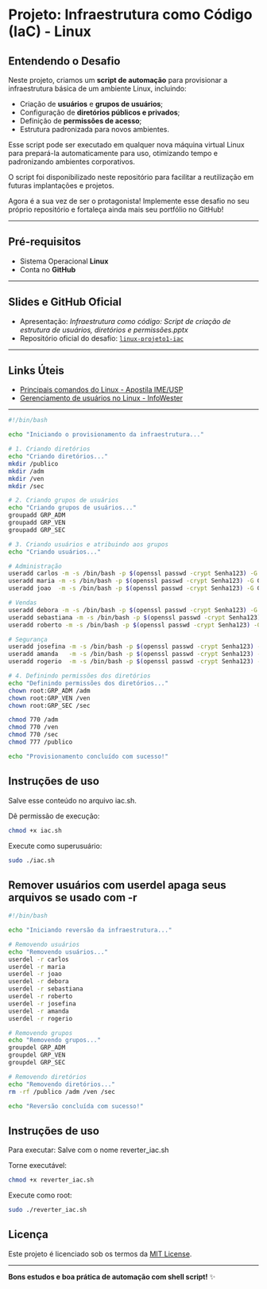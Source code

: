 # Projeto: Infraestrutura como Código (IaC) - Linux

## Entendendo o Desafio

Neste projeto, criamos um **script de automação** para provisionar a infraestrutura básica de um ambiente Linux, incluindo:

* Criação de **usuários** e **grupos de usuários**;
* Configuração de **diretórios públicos e privados**;
* Definição de **permissões de acesso**;
* Estrutura padronizada para novos ambientes.

Esse script pode ser executado em qualquer nova máquina virtual Linux para prepará-la automaticamente para uso, otimizando tempo e padronizando ambientes corporativos.

O script foi disponibilizado neste repositório para facilitar a reutilização em futuras implantações e projetos.

Agora é a sua vez de ser o protagonista! Implemente esse desafio no seu próprio repositório e fortaleça ainda mais seu portfólio no GitHub!

---

## Pré-requisitos

* Sistema Operacional **Linux**
* Conta no **GitHub**

---

## Slides e GitHub Oficial

* Apresentação: *Infraestrutura como código: Script de criação de estrutura de usuários, diretórios e permissões.pptx*
* Repositório oficial do desafio: [`linux-projeto1-iac`](https://github.com/SeuUsuario/linux-projeto1-iac)

---

## Links Úteis

* [Principais comandos do Linux - Apostila IME/USP](https://www.linux.ime.usp.br/~albasalo/Apostila/apostila.pdf)
* [Gerenciamento de usuários no Linux - InfoWester](https://www.infowester.com/usuarioslinux.php)

---


```bash
#!/bin/bash

echo "Iniciando o provisionamento da infraestrutura..."

# 1. Criando diretórios
echo "Criando diretórios..."
mkdir /publico
mkdir /adm
mkdir /ven
mkdir /sec

# 2. Criando grupos de usuários
echo "Criando grupos de usuários..."
groupadd GRP_ADM
groupadd GRP_VEN
groupadd GRP_SEC

# 3. Criando usuários e atribuindo aos grupos
echo "Criando usuários..."

# Administração
useradd carlos -m -s /bin/bash -p $(openssl passwd -crypt Senha123) -G GRP_ADM
useradd maria -m -s /bin/bash -p $(openssl passwd -crypt Senha123) -G GRP_ADM
useradd joao  -m -s /bin/bash -p $(openssl passwd -crypt Senha123) -G GRP_ADM

# Vendas
useradd debora -m -s /bin/bash -p $(openssl passwd -crypt Senha123) -G GRP_VEN
useradd sebastiana -m -s /bin/bash -p $(openssl passwd -crypt Senha123) -G GRP_VEN
useradd roberto -m -s /bin/bash -p $(openssl passwd -crypt Senha123) -G GRP_VEN

# Segurança
useradd josefina -m -s /bin/bash -p $(openssl passwd -crypt Senha123) -G GRP_SEC
useradd amanda   -m -s /bin/bash -p $(openssl passwd -crypt Senha123) -G GRP_SEC
useradd rogerio  -m -s /bin/bash -p $(openssl passwd -crypt Senha123) -G GRP_SEC

# 4. Definindo permissões dos diretórios
echo "Definindo permissões dos diretórios..."
chown root:GRP_ADM /adm
chown root:GRP_VEN /ven
chown root:GRP_SEC /sec

chmod 770 /adm
chmod 770 /ven
chmod 770 /sec
chmod 777 /publico

echo "Provisionamento concluído com sucesso!"

 ```

## Instruções de uso
Salve esse conteúdo no arquivo iac.sh.

Dê permissão de execução:
```bash
chmod +x iac.sh
```
Execute como superusuário:
```bash
sudo ./iac.sh
```

## Remover usuários com userdel apaga seus arquivos se usado com -r
```bash
#!/bin/bash

echo "Iniciando reversão da infraestrutura..."

# Removendo usuários
echo "Removendo usuários..."
userdel -r carlos
userdel -r maria
userdel -r joao
userdel -r debora
userdel -r sebastiana
userdel -r roberto
userdel -r josefina
userdel -r amanda
userdel -r rogerio

# Removendo grupos
echo "Removendo grupos..."
groupdel GRP_ADM
groupdel GRP_VEN
groupdel GRP_SEC

# Removendo diretórios
echo "Removendo diretórios..."
rm -rf /publico /adm /ven /sec

echo "Reversão concluída com sucesso!"

```

## Instruções de uso
Para executar:
Salve com o nome reverter_iac.sh

Torne executável:
```bash
chmod +x reverter_iac.sh
```
Execute como root:
```bash
sudo ./reverter_iac.sh
```

## Licença

Este projeto é licenciado sob os termos da [MIT License](LICENSE).

---

**Bons estudos e boa prática de automação com shell script!** ✨
